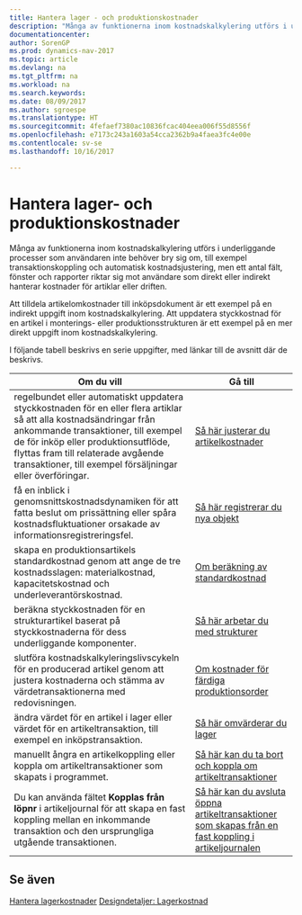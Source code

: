 ```yaml
---
title: Hantera lager - och produktionskostnader
description: "Många av funktionerna inom kostnadskalkylering utförs i underliggande processer som användaren inte behöver bry sig om, till exempel transaktionskoppling och automatisk kostnadsjustering, men ett antal fält, fönster och rapporter riktar sig mot användare som direkt eller indirekt hanterar kostnader för artiklar eller driften."
documentationcenter: 
author: SorenGP
ms.prod: dynamics-nav-2017
ms.topic: article
ms.devlang: na
ms.tgt_pltfrm: na
ms.workload: na
ms.search.keywords: 
ms.date: 08/09/2017
ms.author: sgroespe
ms.translationtype: HT
ms.sourcegitcommit: 4fefaef7380ac10836fcac404eea006f55d8556f
ms.openlocfilehash: e7173c243a1603a54cca2362b9a4faea3fc4e00e
ms.contentlocale: sv-se
ms.lasthandoff: 10/16/2017

---
```

# <a name="handling-inventory-and-manufacturing-costs"></a>Hantera lager- och produktionskostnader
Många av funktionerna inom kostnadskalkylering utförs i underliggande processer som användaren inte behöver bry sig om, till exempel transaktionskoppling och automatisk kostnadsjustering, men ett antal fält, fönster och rapporter riktar sig mot användare som direkt eller indirekt hanterar kostnader för artiklar eller driften.  

 Att tilldela artikelomkostnader till inköpsdokument är ett exempel på en indirekt uppgift inom kostnadskalkylering. Att uppdatera styckkostnad för en artikel i monterings- eller produktionsstrukturen är ett exempel på en mer direkt uppgift inom kostnadskalkylering.  

 I följande tabell beskrivs en serie uppgifter, med länkar till de avsnitt där de beskrivs.   

|**Om du vill**|**Gå till**|  
|------------|-------------|  
|regelbundet eller automatiskt uppdatera styckkostnaden för en eller flera artiklar så att alla kostnadsändringar från ankommande transaktioner, till exempel de för inköp eller produktionsutflöde, flyttas fram till relaterade avgående transaktioner, till exempel försäljningar eller överföringar.|[Så här justerar du artikelkostnader](inventory-how-adjust-item-costs.md)|  
|få en inblick i genomsnittskostnadsdynamiken för att fatta beslut om prissättning eller spåra kostnadsfluktuationer orsakade av informationsregistreringsfel.|[Så här registrerar du nya objekt](inventory-how-register-new-items.md)|  
|skapa en produktionsartikels standardkostnad genom att ange de tre kostnadsslagen: materialkostnad, kapacitetskostnad och underleverantörskostnad.|[Om beräkning av standardkostnad](finance-about-calculating-standard-cost.md)|  
|beräkna styckkostnaden för en strukturartikel baserat på styckkostnaderna för dess underliggande komponenter.|[Så här arbetar du med strukturer](inventory-how-work-BOMs.md)|  
|slutföra kostnadskalkyleringslivscykeln för en producerad artikel genom att justera kostnaderna och stämma av värdetransaktionerna med redovisningen.|[Om kostnader för färdiga produktionsorder](finance-about-finished-production-order-costs.md)|  
|ändra värdet för en artikel i lager eller värdet för en artikeltransaktion, till exempel en inköpstransaktion.|[Så här omvärderar du lager](inventory-how-revalue-inventory.md)|
|manuellt ångra en artikelkoppling eller koppla om artikeltransaktioner som skapats i programmet.|[Så här kan du ta bort och koppla om artikeltransaktioner](finance-how-to-remove-and-reapply-item-entries.md)|  
|Du kan använda fältet **Kopplas från löpnr** i artikeljournal för att skapa en fast koppling mellan en inkommande transaktion och den ursprungliga utgående transaktionen.|[Så här kan du avsluta öppna artikeltransaktioner som skapas från en fast koppling i artikeljournalen](finance-how-to-close-open-item-ledger-entries-resulting-from-fixed-application-in-the-item-journal.md)|  

## <a name="see-also"></a>Se även  
[Hantera lagerkostnader](finance-manage-inventory-costs.md)
[Designdetaljer: Lagerkostnad](design-details-inventory-costing.md)

